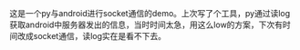 这是一个py与android进行socket通信的demo。上次写了个工具，py通过读log获取android中服务器发出的信息，当时时间太急，用这么low的方案，下次有时间改成socket通信，读log实在是看不下去。
